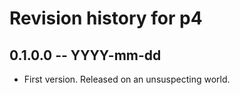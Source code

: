 # Revision history for p4

## 0.1.0.0 -- YYYY-mm-dd

* First version. Released on an unsuspecting world.

